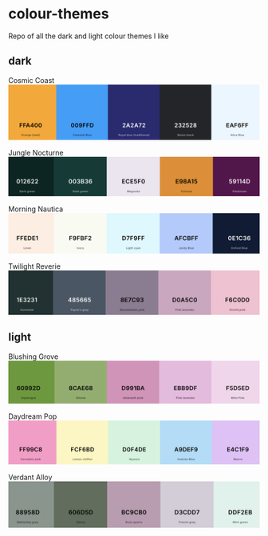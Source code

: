 # colour-themes
Repo of all the dark and light colour themes I like

## dark

Cosmic Coast
![Cosmic coast colour theme](images/dark/cosmic-coast.png)

Jungle Nocturne
![Jungle Nocturne colour theme](images/dark/jungle-nocturne.png)

Morning Nautica
![Morning Nautica colour theme](images/dark/morning-nautica.png)

Twilight Reverie
![Twilight Reverie colour theme](images/dark/twilight-reverie.png)

## light

Blushing Grove
![Blushing Grove colour theme](images/light/blushing-grove.png)

Daydream Pop
![Twilight Reverie colour theme](images/light/daydream-pop.png)

Verdant Alloy
![Twilight Reverie colour theme](images/light/verdant-alloy.png)
